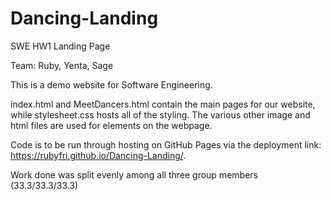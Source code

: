 # Dancing-Landing
SWE HW1 Landing Page 

Team: Ruby, Yenta, Sage

This is a demo website for Software Engineering.

index.html and MeetDancers.html contain the main pages for our website, while stylesheet.css hosts all of the styling. The various other image and html files are used for elements on the webpage.

Code is to be run through hosting on GitHub Pages via the deployment link: https://rubyfri.github.io/Dancing-Landing/.

Work done was split evenly among all three group members (33.3/33.3/33.3)
 
